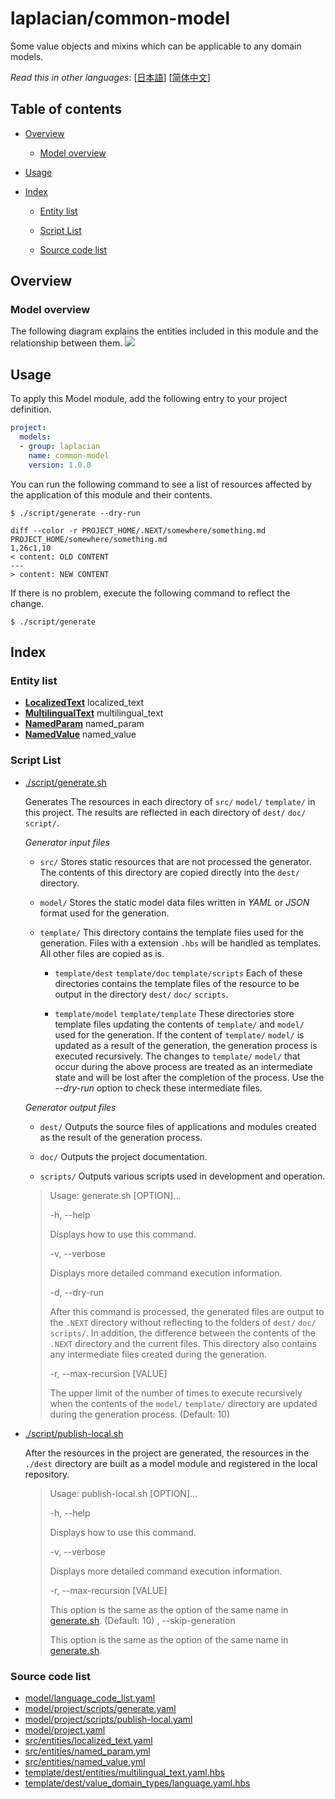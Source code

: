 <!-- @head-content@ -->
# laplacian/common-model

Some value objects and mixins which can be applicable to any domain models.


*Read this in other languages*: [[日本語](README_ja.md)] [[简体中文](README_zh.md)]
<!-- @head-content@ -->

<!-- @toc@ -->
## Table of contents
- [Overview](#overview)

  * [Model overview](#model-overview)

- [Usage](#usage)

- [Index](#index)

  * [Entity list](#entity-list)

  * [Script List](#script-list)

  * [Source code list](#source-code-list)



<!-- @toc@ -->

<!-- @main-content@ -->
## Overview


### Model overview


The following diagram explains the entities included in this module and the relationship
between them.
![](./doc/image/model-diagram.svg)

## Usage

To apply this Model module, add the following entry to your project definition.
```yaml
project:
  models:
  - group: laplacian
    name: common-model
    version: 1.0.0
```

You can run the following command to see a list of resources affected by the application of this module and their contents.
```console
$ ./script/generate --dry-run

diff --color -r PROJECT_HOME/.NEXT/somewhere/something.md PROJECT_HOME/somewhere/something.md
1,26c1,10
< content: OLD CONTENT
---
> content: NEW CONTENT
```

If there is no problem, execute the following command to reflect the change.
```console
$ ./script/generate

```


## Index


### Entity list


- [**LocalizedText**](<./doc/entities/LocalizedText.md>)
localized_text
- [**MultilingualText**](<./doc/entities/MultilingualText.md>)
multilingual_text
- [**NamedParam**](<./doc/entities/NamedParam.md>)
named_param
- [**NamedValue**](<./doc/entities/NamedValue.md>)
named_value
### Script List


- [./script/generate.sh](<./scripts/generate.sh>)

  Generates The resources in each directory of `src/` `model/` `template/` in this project.
  The results are reflected in each directory of `dest/` `doc/` `script/`.

  *Generator input files*

  - `src/`
    Stores static resources that are not processed the generator.
    The contents of this directory are copied directly into the `dest/` directory.

  - `model/`
    Stores the static model data files written in *YAML* or *JSON* format used for the generation.

  - `template/`
    This directory contains the template files used for the generation.
    Files with a extension `.hbs` will be handled as templates. All other files are copied as is.

    - `template/dest` `template/doc` `template/scripts`
      Each of these directories contains the template files of the resource to be output
      in the directory `dest/` `doc/` `scripts`.

    - `template/model` `template/template`
      These directories store template files updating the contents of `template/` and `model/` used for the generation.
      If the content of `template/` `model/` is updated as a result of the generation,
      the generation process is executed recursively.
      The changes to `template/` `model/` that occur during the above process are treated as an intermediate state
      and will be lost after the completion of the process.
      Use the *--dry-run* option to check these intermediate files.

  *Generator output files*

  - `dest/`
    Outputs the source files of applications and modules created as the result of
    the generation process.

  - `doc/`
    Outputs the project documentation.

  - `scripts/`
    Outputs various scripts used in development and operation.

  > Usage: generate.sh [OPTION]...
  >
  > -h, --help
  >
  >   Displays how to use this command.
  >   
  > -v, --verbose
  >
  >   Displays more detailed command execution information.
  >   
  > -d, --dry-run
  >
  >   After this command is processed, the generated files are output to the `.NEXT` directory
  >   without reflecting to the folders of `dest/` `doc/` `scripts/`.
  >   In addition, the difference between the contents of the `.NEXT` directory and the current files.
  >   This directory also contains any intermediate files created during the generation.
  >   
  > -r, --max-recursion [VALUE]
  >
  >   The upper limit of the number of times to execute recursively
  >   when the contents of the `model/` `template/` directory are updated
  >   during the generation process.
  >    (Default: 10)
- [./script/publish-local.sh](<./scripts/publish-local.sh>)

  After the resources in the project are generated,
  the resources in the `./dest` directory are built as a model module
  and registered in the local repository.

  > Usage: publish-local.sh [OPTION]...
  >
  > -h, --help
  >
  >   Displays how to use this command.
  >   
  > -v, --verbose
  >
  >   Displays more detailed command execution information.
  >   
  > -r, --max-recursion [VALUE]
  >
  >   This option is the same as the option of the same name in [generate.sh](<./scripts/generate.sh>).
  >    (Default: 10)
  > , --skip-generation
  >
  >   This option is the same as the option of the same name in [generate.sh](<./scripts/generate.sh>).
  >   
### Source code list


- [model/language_code_list.yaml](<./model/language_code_list.yaml>)
- [model/project/scripts/generate.yaml](<./model/project/scripts/generate.yaml>)
- [model/project/scripts/publish-local.yaml](<./model/project/scripts/publish-local.yaml>)
- [model/project.yaml](<./model/project.yaml>)
- [src/entities/localized_text.yaml](<./src/entities/localized_text.yaml>)
- [src/entities/named_param.yml](<./src/entities/named_param.yml>)
- [src/entities/named_value.yml](<./src/entities/named_value.yml>)
- [template/dest/entities/multilingual_text.yaml.hbs](<./template/dest/entities/multilingual_text.yaml.hbs>)
- [template/dest/value_domain_types/language.yaml.hbs](<./template/dest/value_domain_types/language.yaml.hbs>)


<!-- @main-content@ -->